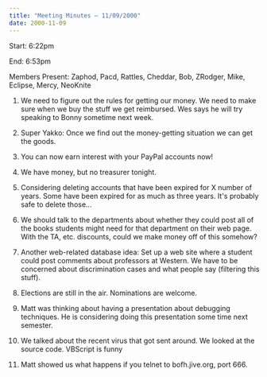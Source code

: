 ```yaml
---
title: "Meeting Minutes – 11/09/2000"
date: 2000-11-09
---
```

Start: 6:22pm </p><p>
End: 6:53pm </p><p>
Members Present: Zaphod, Pacd, Rattles, Cheddar, Bob, ZRodger, Mike, Eclipse, Mercy, NeoKnite </p><p>
1. We need to figure out the rules for getting our money.  We need to make sure when we buy the  stuff we get reimbursed.  Wes says he will try speaking to Bonny sometime next week. </p><p>
2. Super Yakko: Once we find out the money-getting situation we can get the goods. </p><p>
3. You can now earn interest with your PayPal accounts now! </p><p>
4. We have money, but no treasurer tonight. </p><p>
5. Considering deleting accounts that have been expired for X number of years.  Some have been expired for as much as three years.  It's probably safe to delete those... </p><p>
6. We should talk to the departments about whether they could post all of the books students might need for that department on their web page.  With the TA, etc. discounts, could we make money off of this somehow? </p><p>
7. Another web-related database idea:  Set up a web site where a student could post comments about professors at Western.  We have to be concerned about discrimination cases and what people say (filtering this stuff). </p><p>
8. Elections are still in the air.  Nominations are welcome. </p><p>
9. Matt was thinking about having a presentation about debugging techniques.  He is considering doing this presentation some time next semester. </p><p>
10. We talked about the recent virus that got sent around.  We looked at the source code. VBScript is funny </p><p>
11. Matt showed us what happens if you telnet to bofh.jive.org, port 666. </p>

